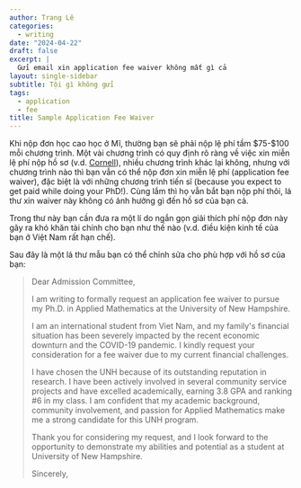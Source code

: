 ```yaml
---
author: Trang Lê
categories:
  - writing
date: "2024-04-22"
draft: false 
excerpt: | 
  Gửi email xin application fee waiver không mất gì cả
layout: single-sidebar
subtitle: Tội gì không gửi
tags:
  - application
  - fee
title: Sample Application Fee Waiver
---
```


Khi nộp đơn học cao học ở Mĩ, thường bạn sẽ phải nộp lệ phí tầm \$75-\$100 mỗi chương trình.
Một vài chương trình có quy định rõ ràng về việc xin miễn lệ phí nộp hồ sơ (v.d. [Cornell](https://gradschool.cornell.edu/admissions/apply/application-fees/)), nhiều chương trình khác lại không, nhưng với chương trình nào thì bạn vẫn có thể nộp đơn xin miễn lệ phí (application fee waiver), đặc biệt là với những chương trình tiến sĩ (because you expect to get paid while doing your PhD!).
Cùng lắm thì họ vẫn bắt bạn nộp phí thôi, lá thư xin waiver này không có ảnh hưởng gì đến hồ sơ của bạn cả.

Trong thư này bạn cần đưa ra một lí do ngắn gọn giải thích phí nộp đơn này gây ra khó khăn tài chính cho bạn như thế nào (v.d. điều kiện kinh tế của bạn ở Việt Nam rất hạn chế).

Sau đây là một lá thư mẫu bạn có thể chỉnh sửa cho phù hợp với hồ sơ của bạn:

> Dear Admission Committee,
>
> I am writing to formally request an application fee waiver to pursue my Ph.D. in Applied Mathematics at the University of New Hampshire.
>
> I am an international student from Viet Nam, and my family's financial situation has been severely impacted by the recent economic downturn and the COVID-19 pandemic.
> I kindly request your consideration for a fee waiver due to my current financial challenges.
>
> I have chosen the UNH because of its outstanding reputation in research.
> I have been actively involved in several community service projects and have excelled academically, earning 3.8 GPA and ranking #6 in my class.
> I am confident that my academic background, community involvement, and passion for Applied Mathematics make me a strong candidate for this UNH program.
>
> Thank you for considering my request, and I look forward to the opportunity to demonstrate my abilities and potential as a student at University of New Hampshire.
>
> Sincerely,
